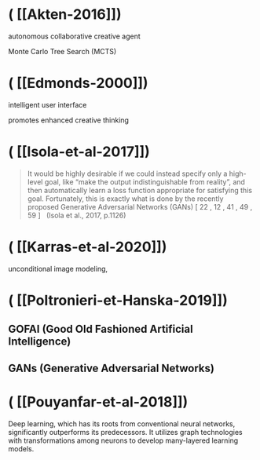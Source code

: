 # ( [[Akten-2016]])


autonomous collaborative creative agent



Monte Carlo Tree Search (MCTS)

  




# ( [[Edmonds-2000]])


intelligent user interface


promotes enhanced creative thinking



# ( [[Isola-et-al-2017]])


>It would be highly desirable if we could instead specify only a high-level goal, like “make the output indistinguishable from reality”, and then automatically learn a loss function appropriate for satisfying this goal. Fortunately, this is exactly what is done by the recently proposed Generative Adversarial Networks (GANs) [ 22 , 12 , 41 , 49 , 59 ]   (Isola et al., 2017, p.1126)



# ( [[Karras-et-al-2020]])


unconditional image modeling,



# ( [[Poltronieri-et-Hanska-2019]])


GOFAI (Good Old Fashioned Artificial Intelligence)
--------------------------------------------------


GANs (Generative Adversarial Networks)
--------------------------------------



# ( [[Pouyanfar-et-al-2018]])


Deep learning, which has its roots from conventional neural networks, significantly outperforms its predecessors. It utilizes graph technologies with transformations among neurons to develop many-layered learning models.




